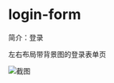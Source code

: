 # login-form

简介：登录

左右布局带背景图的登录表单页

![截图](https://img.alicdn.com/tfs/TB1YRyDr0knBKNjSZKPXXX6OFXa-2828-1580.png)
